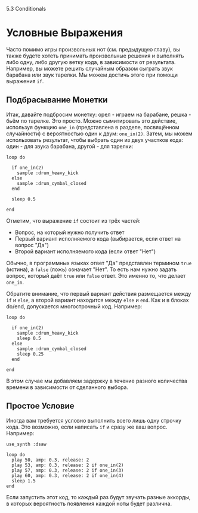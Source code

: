 5.3 Conditionals

# Условные Выражения

Часто помимо игры произвольных нот (см. предыдущую главу), вы также будете
хотеть принимать произвольные решения и выполнять либо одну, либо другую ветку
кода, в зависимости от результата. Например, вы можете решить случайным образом
сыграть звук барабана или звук тарелки. Мы можем достичь этого при помощи
выражения `if`.

## Подбрасывание Монетки

Итак, давайте подбросим монетку: орел - играем на барабане, решка - бьём по
тарелке. Это просто. Можно сымитировать это действие, используя функцию
`one_in` (представлена в разделе, посвящённом случайности) с вероятностью один
к двум: `one_in(2)`. Затем, мы можем использовать результат, чтобы выбрать
один из двух участков кода: один - для звука барабана, другой - для тарелки:

```
loop do

  if one_in(2)
    sample :drum_heavy_kick
  else
    sample :drum_cymbal_closed
  end

  sleep 0.5

end
```

Отметим, что выражение `if` состоит из трёх частей:

- Вопрос, на который нужно получить ответ
- Первый вариант исполняемого кода (выбирается, если ответ на вопрос "Да")
- Второй вариант исполняемого кода (если ответ "Нет")

Обычно, в программных языках ответ "Да" представлен термином `true` (истина),
а `false` (ложь) означает "Нет". То есть нам нужно задать вопрос, который даёт
`true` или `false` ответ. Это именно то, что делает `one_in`.

Обратите внимание, что первый вариант действия размещается между `if` и `else`,
а второй вариант находится между `else` и `end`. Как и в блоках do/end, 
допускается многострочный код. Например:

```
loop do

  if one_in(2)
    sample :drum_heavy_kick
    sleep 0.5
  else
    sample :drum_cymbal_closed
    sleep 0.25
  end

end
```

В этом случае мы добавляем задержку в течение разного количества времени в
зависимости от сделанного выбора.

## Простое Условие

Иногда вам требуется условно выполнить всего лишь одну строчку кода. Это
возможно, если написать `if` и сразу же ваш вопрос. Например:

```
use_synth :dsaw

loop do
  play 50, amp: 0.3, release: 2
  play 53, amp: 0.3, release: 2 if one_in(2)
  play 57, amp: 0.3, release: 2 if one_in(3)
  play 60, amp: 0.3, release: 2 if one_in(4)
  sleep 1.5
end
```

Если запустить этот код, то каждый раз будут звучать разные аккорды, в которых
вероятность появления каждой ноты будет различна.
